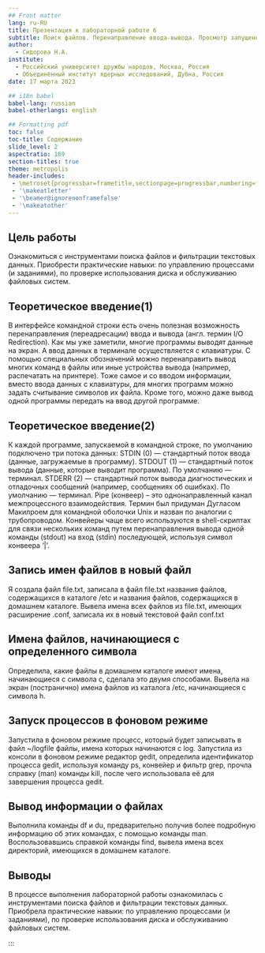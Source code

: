 ```yaml
---
## Front matter
lang: ru-RU
title: Презентация к лабораторной работе 6
subtitle: Поиск файлов. Перенаправление ввода-вывода. Просмотр запущенных процессов
author:
  - Сидорова Н.А.
institute:
  - Российский университет дружбы народов, Москва, Россия
  - Объединённый институт ядерных исследований, Дубна, Россия
date: 17 марта 2023

## i18n babel
babel-lang: russian
babel-otherlangs: english

## Formatting pdf
toc: false
toc-title: Содержание
slide_level: 2
aspectratio: 169
section-titles: true
theme: metropolis
header-includes:
 - \metroset{progressbar=frametitle,sectionpage=progressbar,numbering=fraction}
 - '\makeatletter'
 - '\beamer@ignorenonframefalse'
 - '\makeatother'
---
```


## Цель работы

Ознакомиться с инструментами поиска файлов и фильтрации текстовых данных. Приобрести практические навыки: по управлению процессами (и заданиями), по проверке использования диска и обслуживанию файловых систем.

## Теоретическое введение(1)

В интерфейсе командной строки есть очень полезная возможность перенаправления (переадресации) ввода и вывода (англ. термин I/O Redirection). Как мы уже заметили, многие программы выводят данные на экран. А ввод данных в терминале осуществляется с клавиатуры. С помощью специальных обозначений можно перенаправить вывод многих команд в файлы или иные устройства вывода (например, распечатать на принтере). Тоже самое и со вводом информации, вместо ввода данных с клавиатуры, для многих программ можно задать считывание символов их файла. Кроме того, можно даже вывод одной программы передать на ввод другой программе. 

## Теоретическое введение(2)

К каждой программе, запускаемой в командной строке, по умолчанию подключено три потока данных:
STDIN (0) — стандартный поток ввода (данные, загружаемые в программу). STDOUT (1) — стандартный поток вывода (данные, которые выводит программа). По умолчанию — терминал. STDERR (2) — стандартный поток вывода диагностических и отладочных сообщений (например, сообщениях об ошибках). По умолчанию — терминал. 
Pipe (конвеер) – это однонаправленный канал межпроцессного взаимодействия. Термин был придуман Дугласом Макилроем для командной оболочки Unix и назван по аналогии с трубопроводом. Конвейеры чаще всего используются в shell-скриптах для связи нескольких команд путем перенаправления вывода одной команды (stdout) на вход (stdin) последующей, используя символ конвеера ‘|’. 

## Запись имен файлов в новый файл

Я создала файл file.txt, записала в файл file.txt названия файлов, содержащихся в каталоге /etc и названия файлов, содержащихся в домашнем каталоге.
Вывела имена всех файлов из file.txt, имеющих расширение .conf, записала их в новый текстовой файл conf.txt

## Имена файлов, начинающиеся с определенного символа

Определила, какие файлы в домашнем каталоге имеют имена, начинающиеся с символа c, сделала это двумя способами.
Вывела на экран (постранично) имена файлов из каталога /etc, начинающиеся с символа h.

## Запуск процессов в фоновом режиме

Запустила в фоновом режиме процесс, который будет записывать в файл ~/logfile файлы, имена которых начинаются с log.
Запустила из консоли в фоновом режиме редактор gedit, определила идентификатор процесса gedit, используя команду ps, конвейер и фильтр grep, 
прочла справку (man) команды kill, после чего использовала её для завершения процесса gedit.

## Вывод информации о файлах

Выполнила команды df и du, предварительно получив более подробную информацию об этих командах, с помощью команды man.
Воспользовавшись справкой команды find, вывела имена всех директорий, имеющихся в домашнем каталоге.

## Выводы

В процессе выполнения лабораторной работы ознакомилась с инструментами поиска файлов и фильтрации текстовых данных. Приобрела практические навыки: по управлению процессами (и заданиями), по проверке использования диска и обслуживанию файловых систем.

:::


